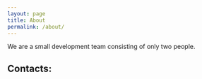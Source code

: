 ```yaml
---
layout: page
title: About
permalink: /about/
---
```


We are a small development team consisting of only two people.
## Contacts:
